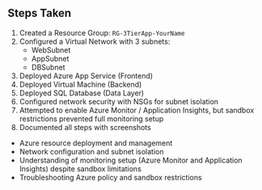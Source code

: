 ## Steps Taken
1. Created a Resource Group: `RG-3TierApp-YourName`
2. Configured a Virtual Network with 3 subnets:
   - WebSubnet
   - AppSubnet
   - DBSubnet
3. Deployed Azure App Service (Frontend)
4. Deployed Virtual Machine (Backend)
5. Deployed SQL Database (Data Layer)
6. Configured network security with NSGs for subnet isolation
7. Attempted to enable Azure Monitor / Application Insights, but sandbox restrictions prevented full monitoring setup
8. Documented all steps with screenshots

- Azure resource deployment and management
- Network configuration and subnet isolation
- Understanding of monitoring setup (Azure Monitor and Application Insights) despite sandbox limitations
- Troubleshooting Azure policy and sandbox restrictions
